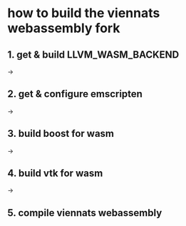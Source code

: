 # how to build the viennats webassembly fork

## 1. get & build LLVM_WASM_BACKEND
-> 
## 2. get & configure emscripten
->
## 3. build boost for wasm
->
## 4. build vtk for wasm
->
## 5. compile viennats webassembly


